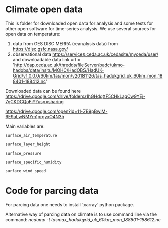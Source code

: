 # Climate open data
This is folder for downloaded open data for analysis and some tests for other open software for time-series analysis.
We use several sources for open data on temperature:
1. data from GES DISC MERRA (reanalysis data) from https://disc.gsfc.nasa.gov/
2. observational data https://services.ceda.ac.uk/cedasite/myceda/user/  and downloadable data link url = 'http://dap.ceda.ac.uk/thredds/fileServer/badc/ukmo-hadobs/data/insitu/MOHC/HadOBS/HadUK-Grid/v1.0.0.0/60km/tas/mon/v20181126/tas_hadukgrid_uk_60km_mon_188401-188412.nc'

Downloaded data can be found here 
https://drive.google.com/drive/folders/1hGHdgXF5CHkLagCw9YEj-7gCKDCQoFiY?usp=sharing

https://drive.google.com/open?id=11-7B9pBwiM-6E9aLwNMYm1prgyxO4N3h

Main variables are: 

    surface_air_temperature 

    surface_layer_height 

    surface_pressure 

    surface_specific_humidity 

    surface_wind_speed

# Code for parcing data 

For parcing data one needs to install ´xarray´ python package.

Alternative way of parcing data on climate is to use command line via the command:
*ncdump -t tasmax_hadukgrid_uk_60km_mon_188601-188612.nc*


